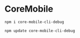 # CoreMobile
 
```bash
npm i core-mobile-cli-debug
```

```bash
npm update core-mobile-cli-debug
```